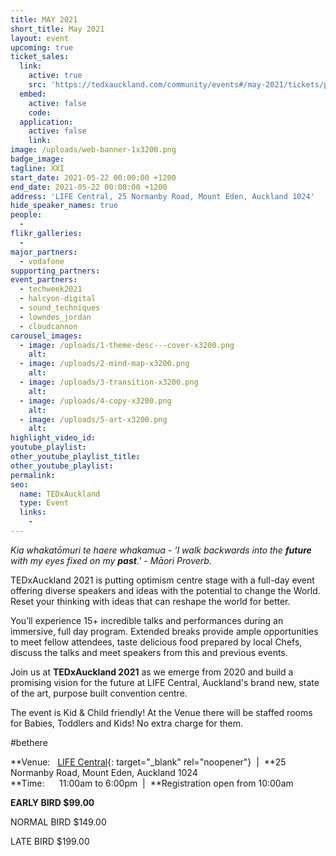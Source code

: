 ```yaml
---
title: MAY 2021
short_title: May 2021
layout: event
upcoming: true
ticket_sales:
  link:
    active: true
    src: 'https://tedxauckland.com/community/events#/may-2021/tickets/purchase'
  embed:
    active: false
    code:
  application:
    active: false
    link:
image: /uploads/web-banner-1x3200.png
badge_image:
tagline: XXI
start_date: 2021-05-22 00:00:00 +1200
end_date: 2021-05-22 00:00:00 +1200
address: 'LIFE Central, 25 Normanby Road, Mount Eden, Auckland 1024'
hide_speaker_names: true
people:
  -
flikr_galleries:
  -
major_partners:
  - vodafone
supporting_partners:
event_partners:
  - techweek2021
  - halcyon-digital
  - sound_techniques
  - lowndes_jordan
  - cloudcannon
carousel_images:
  - image: /uploads/1-theme-desc---cover-x3200.png
    alt:
  - image: /uploads/2-mind-map-x3200.png
    alt:
  - image: /uploads/3-transition-x3200.png
    alt:
  - image: /uploads/4-copy-x3200.png
    alt:
  - image: /uploads/5-art-x3200.png
    alt:
highlight_video_id:
youtube_playlist:
other_youtube_playlist_title:
other_youtube_playlist:
permalink:
seo:
  name: TEDxAuckland
  type: Event
  links:
    -
---
```


*Kia whakatōmuri te haere whakamua - ‘I walk backwards into the **future** with my eyes fixed on my **past**.’ - Māori Proverb.*

TEDxAuckland 2021 is putting optimism centre stage with a full-day event offering diverse speakers and ideas with the potential to change the World. Reset your thinking with ideas that can reshape the world for better.

You’ll experience 15+ incredible talks and performances during an immersive, full day program. Extended breaks provide ample opportunities to meet fellow attendees, taste delicious food prepared by local Chefs, discuss the talks and meet speakers from this and previous events.

Join us at **TEDxAuckland 2021** as we emerge from 2020 and build a promising vision for the future at LIFE Central, Auckland's brand new, state of the art, purpose built convention centre.

The event is Kid & Child friendly\! At the Venue there will be staffed rooms for Babies, Toddlers and Kids\! No extra charge for them.

\#bethere

**Venue:&nbsp; &nbsp;[LIFE Central](https://lifenz.org/life-central/){: target="_blank" rel="noopener"}&nbsp; \| &nbsp;**25 Normanby Road, Mount Eden, Auckland 1024<br>**Time:&nbsp; &nbsp; &nbsp; 11:00am to 6:00pm&nbsp; \| &nbsp;**Registration open from 10:00am

**EARLY BIRD $99.00**

NORMAL BIRD $149.00

LATE BIRD $199.00
